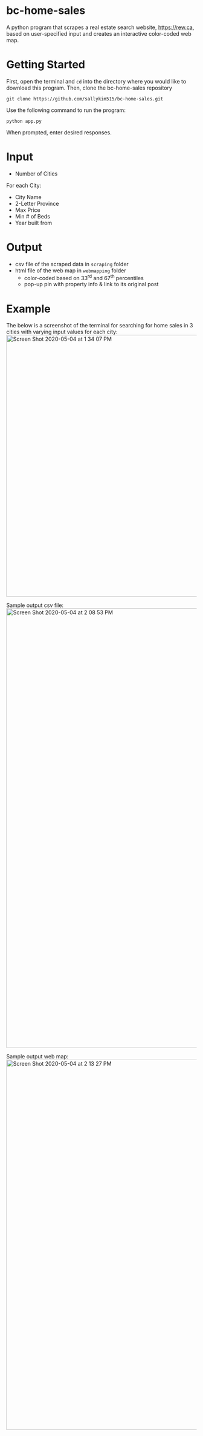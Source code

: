 # bc-home-sales
A python program that scrapes a real estate search website, https://rew.ca, based on user-specified input and creates an interactive color-coded web map. 

# Getting Started
First, open the terminal and `cd` into the directory where you would like to download this program.
Then, clone the bc-home-sales repository
```
git clone https://github.com/sallykim515/bc-home-sales.git
```
Use the following command to run the program:
```
python app.py
```
When prompted, enter desired responses.

# Input
* Number of Cities

For each City:

* City Name
* 2-Letter Province
* Max Price
* Min # of Beds
* Year built from

# Output
* csv file of the scraped data in `scraping` folder
* html file of the web map in `webmapping` folder
    * color-coded based on 33<sup>rd</sup> and 67<sup>th</sup> percentiles
    * pop-up pin with property info & link to its original post

# Example
The below is a screenshot of the terminal for searching for home sales in 3 cities with varying input values for each city:
<img width="692" alt="Screen Shot 2020-05-04 at 1 34 07 PM" src="https://user-images.githubusercontent.com/39283556/81013609-4961f980-8e10-11ea-872f-ef639c5d0570.png">

Sample output csv file:
<img width="1162" alt="Screen Shot 2020-05-04 at 2 08 53 PM" src="https://user-images.githubusercontent.com/39283556/81014134-2552e800-8e11-11ea-851a-b7b90ca8154f.png">

Sample output web map:
<img width="979" alt="Screen Shot 2020-05-04 at 2 13 27 PM" src="https://user-images.githubusercontent.com/39283556/81014336-85498e80-8e11-11ea-9682-76505baf9d28.png">
